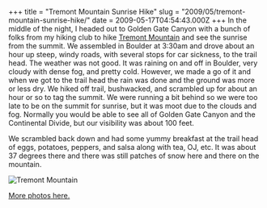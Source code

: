 +++
title = "Tremont Mountain Sunrise Hike"
slug = "2009/05/tremont-mountain-sunrise-hike/"
date = 2009-05-17T04:54:43.000Z
+++
In the middle of the night, I headed out to Golden Gate Canyon with a bunch of folks from my hiking club to hike [Tremont Mountain](http://books.google.com/books?id=D9B-rg4gqccC&pg=PA90&lpg=PA90&dq=golden+gate+canyon+tremont&source=bl&ots=3jxfURdTkZ&sig=eaR1KQnJAA_TP1VUDjEo6BDb9rc&hl=en&ei=XkAPSuzlBIGEtwfR4bT9Bw&sa=X&oi=book_result&ct=result&resnum=1#PPA90,M1) and see the sunrise from the summit. We assembled in Boulder at 3:30am and drove about an hour up steep, windy roads, with several stops for car sickness, to the trail head. The weather was not good. It was raining on and off in Boulder, very cloudy with dense fog, and pretty cold. However, we made a go of it and when we got to the trail head the rain was done and the ground was more or less dry. We hiked off trail, bushwacked, and scrambled up for about an hour or so to tag the summit. We were running a bit behind so we were too late to be on the summit for sunrise, but it was moot due to the clouds and fog. Normally you would be able to see all of Golden Gate Canyon and the Continental Divide, but our visibility was about 100 feet.

We scrambled back down and had some yummy breakfast at the trail head of eggs, potatoes, peppers, and salsa along with tea, OJ, etc. It was about 37 degrees there and there was still patches of snow here and there on the mountain.

![Tremont Mountain](https://peterlyons-org.s3.amazonaws.com/photos/spring_2009/052_tremont_sunrise_hike.jpg)

[More photos here.](/app/photos?gallery=spring_2009&photo=050_tremont_sunrise_hike_tree)